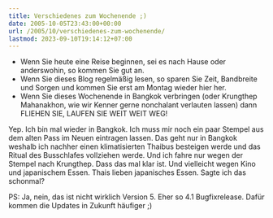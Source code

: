 ```yaml
---
title: Verschiedenes zum Wochenende ;)
date: 2005-10-05T23:43:00+00:00
url: /2005/10/verschiedenes-zum-wochenende/
lastmod: 2023-09-10T19:14:12+07:00
---
```

* Wenn Sie heute eine Reise beginnen, sei es nach Hause oder anderswohin, so kommen Sie gut an.
* Wenn Sie dieses Blog regelmäßig lesen, so sparen Sie Zeit, Bandbreite und Sorgen und kommen Sie erst am Montag wieder hier her.
* Wenn Sie dieses Wochenende in Bangkok verbringen (oder Krungthep Mahanakhon, wie wir Kenner gerne nonchalant verlauten lassen) dann FLIEHEN SIE, LAUFEN SIE WEIT WEIT WEG!

Yep. Ich bin mal wieder in Bangkok. Ich muss mir noch ein paar Stempel aus dem alten Pass im Neuen eintragen lassen. Das geht nur in Bangkok weshalb ich nachher einen klimatisierten Thaibus besteigen werde und das Ritual des Busschlafes vollziehen werde. Und ich fahre nur wegen der Stempel nach Krungthep. Dass das mal klar ist. Und vielleicht wegen Kino und japanischem Essen. Thais lieben japanisches Essen. Sagte ich das schonmal?

PS: Ja, nein, das ist nicht wirklich Version 5. Eher so 4.1 Bugfixrelease. Dafür kommen die Updates in Zukunft häufiger ;)
